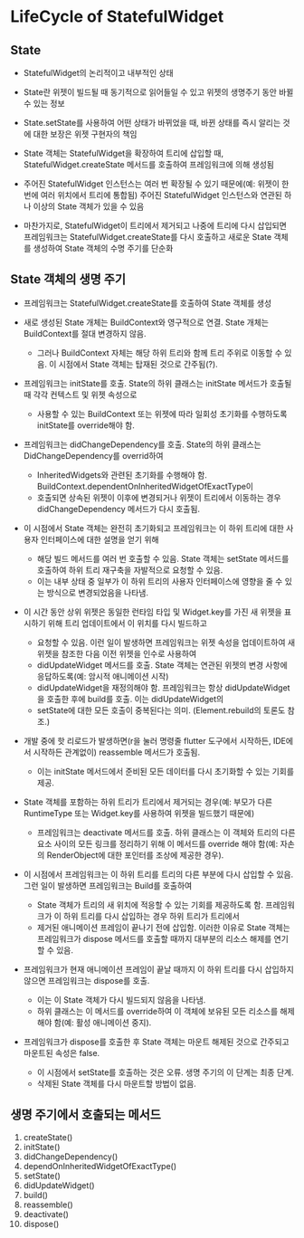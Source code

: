 # LifeCycle of StatefulWidget

## State

- StatefulWidget의 논리적이고 내부적인 상태

- State란 위젯이 빌드될 때 동기적으로 읽어들일 수 있고 위젯의 생명주기 동안 바뀔 수 있는 정보

- State.setState를 사용하여 어떤 상태가 바뀌었을 때, 바뀐 상태를 즉시 알리는 것에 대한 보장은 위젯 구현자의 책임

- State 객체는 StatefulWidget을 확장하여 트리에 삽입할 때,
StatefulWidget.createState 메서드를 호출하여 프레임워크에 의해 생성됨

- 주어진 StatefulWidget 인스턴스는 여러 번 확장될 수 있기 때문에(예: 위젯이 한 번에 여러 위치에서 트리에 통합됨)
주어진 StatefulWidget 인스턴스와 연관된 하나 이상의 State 객체가 있을 수 있음

- 마찬가지로, StatefulWidget이 트리에서 제거되고 나중에 트리에 다시 삽입되면 프레임워크는
StatefulWidget.createState를 다시 호출하고 새로운 State 객체를 생성하여 State 객체의 수명 주기를 단순화

## State 객체의 생명 주기

- 프레임워크는 StatefulWidget.createState를 호출하여 State 객체를 생성
- 새로 생성된 State 개체는 BuildContext와 영구적으로 연결. State 개체는 BuildContext를 절대 변경하지 않음.
  - 그러나 BuildContext 자체는 해당 하위 트리와 함께 트리 주위로 이동할 수 있음. 이 시점에서 State 객체는 탑재된 것으로 간주됨(?).
- 프레임워크는 initState를 호출. State의 하위 클래스는 initState 메서드가 호출될 때 각각 컨텍스트 및 위젯 속성으로
  - 사용할 수 있는 BuildContext 또는 위젯에 따라 일회성 초기화를 수행하도록 initState를 override해야 함.
- 프레임워크는 didChangeDependency를 호출. State의 하위 클래스는 DidChangeDependency를 overrid하여
  - InheritedWidgets와 관련된 초기화를 수행해야 함. BuildContext.dependentOnInheritedWidgetOfExactType이
  - 호출되면 상속된 위젯이 이후에 변경되거나 위젯이 트리에서 이동하는 경우 didChangeDependency 메서드가 다시 호출됨.
- 이 시점에서 State 객체는 완전히 초기화되고 프레임워크는 이 하위 트리에 대한 사용자 인터페이스에 대한 설명을 얻기 위해
  - 해당 빌드 메서드를 여러 번 호출할 수 있음. State 객체는 setState 메서드를 호출하여 하위 트리 재구축을 자발적으로 요청할 수 있음.
  - 이는 내부 상태 중 일부가 이 하위 트리의 사용자 인터페이스에 영향을 줄 수 있는 방식으로 변경되었음을 나타냄.
- 이 시간 동안 상위 위젯은 동일한 런타임 타입 및 Widget.key를 가진 새 위젯을 표시하기 위해 트리 업데이트에서 이 위치를 다시 빌드하고
  - 요청할 수 있음. 이런 일이 발생하면 프레임워크는 위젯 속성을 업데이트하여 새 위젯을 참조한 다음 이전 위젯을 인수로 사용하여
  - didUpdateWidget 메서드를 호출. State 객체는 연관된 위젯의 변경 사항에 응답하도록(예: 암시적 애니메이션 시작)
  - didUpdateWidget을 재정의해야 함. 프레임워크는 항상 didUpdateWidget을 호출한 후에 build를 호출. 이는 didUpdateWidget의
  - setState에 대한 모든 호출이 중복된다는 의미. (Element.rebuild의 토론도 참조.)
- 개발 중에 핫 리로드가 발생하면(r을 눌러 명령줄 flutter 도구에서 시작하든, IDE에서 시작하든 관계없이) reassemble 메서드가 호출됨.
  - 이는 initState 메서드에서 준비된 모든 데이터를 다시 초기화할 수 있는 기회를 제공.
- State 객체를 포함하는 하위 트리가 트리에서 제거되는 경우(예: 부모가 다른 RuntimeType 또는 Widget.key를 사용하여 위젯을 빌드했기 때문에)
  - 프레임워크는 deactivate 메서드를 호출. 하위 클래스는 이 객체와 트리의 다른 요소 사이의 모든 링크를 정리하기 위해 이 메서드를 override 해야 함(예: 자손의 RenderObject에 대한 포인터를 조상에 제공한 경우).
- 이 시점에서 프레임워크는 이 하위 트리를 트리의 다른 부분에 다시 삽입할 수 있음. 그런 일이 발생하면 프레임워크는 Build를 호출하여
  - State 객체가 트리의 새 위치에 적응할 수 있는 기회를 제공하도록 함. 프레임워크가 이 하위 트리를 다시 삽입하는 경우 하위 트리가 트리에서
  - 제거된 애니메이션 프레임이 끝나기 전에 삽입함. 이러한 이유로 State 객체는 프레임워크가 dispose 메서드를 호출할 때까지 대부분의 리소스 해제를 연기할 수 있음.
- 프레임워크가 현재 애니메이션 프레임이 끝날 때까지 이 하위 트리를 다시 삽입하지 않으면 프레임워크는 dispose를 호출. 
  - 이는 이 State 객체가 다시 빌드되지 않음을 나타냄. 
  - 하위 클래스는 이 메서드를 override하여 이 객체에 보유된 모든 리소스를 해제해야 함(예: 활성 애니메이션 중지).

- 프레임워크가 dispose를 호출한 후 State 객체는 마운트 해제된 것으로 간주되고 마운트된 속성은 false.
  - 이 시점에서 setState를 호출하는 것은 오류. 생명 주기의 이 단계는 최종 단계.
  - 삭제된 State 객체를 다시 마운트할 방법이 없음.

## 생명 주기에서 호출되는 메서드

1. createState()
2. initState()
3. didChangeDependency()
4. dependOnInheritedWidgetOfExactType()
5. setState()
6. didUpdateWidget()
7. build()
8. reassemble()
9. deactivate()
10. dispose()